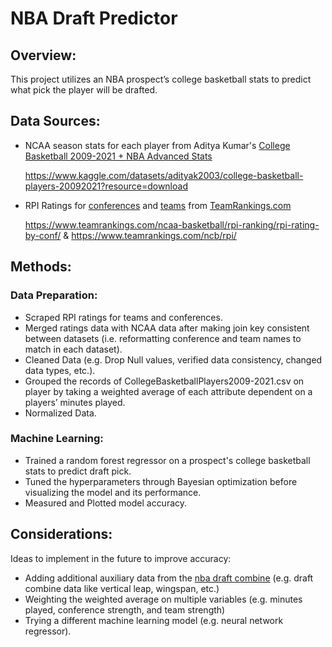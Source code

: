 # NBA Draft Predictor

## Overview: 

This project utilizes an NBA prospect’s college basketball stats to predict what pick the player will be drafted. 

## Data Sources: 

- NCAA season stats for each player from Aditya Kumar's [College Basketball 2009-2021 + NBA Advanced Stats](https://www.kaggle.com/datasets/adityak2003/college-basketball-players-20092021?resource=download)

  https://www.kaggle.com/datasets/adityak2003/college-basketball-players-20092021?resource=download

- RPI Ratings for [conferences](https://www.teamrankings.com/ncaa-basketball/rpi-ranking/rpi-rating-by-conf/) and [teams](https://www.teamrankings.com/ncb/rpi/) from [TeamRankings.com](https://www.teamrankings.com/)

  https://www.teamrankings.com/ncaa-basketball/rpi-ranking/rpi-rating-by-conf/ & https://www.teamrankings.com/ncb/rpi/

## Methods: 

### Data Preparation:

- Scraped RPI ratings for teams and conferences.
- Merged ratings data with NCAA data after making join key consistent between datasets (i.e. reformatting conference and team names to match in each dataset).
- Cleaned Data (e.g. Drop Null values, verified data consistency, changed data types, etc.).
- Grouped the records of CollegeBasketballPlayers2009-2021.csv on player by taking a weighted average of each attribute dependent on a players’ minutes played.
- Normalized Data.

### Machine Learning:

- Trained a random forest regressor on a prospect's college basketball stats to predict draft pick. 
- Tuned the hyperparameters through Bayesian optimization before visualizing the model and its performance.
- Measured and Plotted model accuracy.

## Considerations:

Ideas to implement in the future to improve accuracy: 

- Adding additional auxiliary data from the [nba draft combine](https://github.com/wyattowalsh/nba-db/tree/main) (e.g. draft combine data like vertical leap, wingspan, etc.)
- Weighting the weighted average on multiple variables (e.g. minutes played, conference strength, and team strength)
- Trying a different machine learning model (e.g. neural network regressor).
